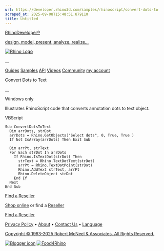 ```yaml
---
url: https://developer.rhino3d.com/samples/rhinoscript/convert-dots-to-text/
scraped_at: 2025-09-08T15:48:51.879110
title: Untitled
---
```


[RhinoDeveloper®](/)

[design, model, present, analyze, realize...](/)

[![Rhino Logo](https://developer.rhino3d.com/images/rhinodevlogo.png)](/)

__

[Guides](https://developer.rhino3d.com/guides)
[Samples](https://developer.rhino3d.com/samples)
[API](https://developer.rhino3d.com/api)
[Videos](https://developer.rhino3d.com/videos)
[Community](https://discourse.mcneel.com/c/rhino-developer) [my account
](https://www.rhino3d.com/my-account/ "Manage your account, licenses, and
teams")

Convert Dots to Text

__

Windows only

Illustrates RhinoScript code that converts annotation dots to text object.

VBScript

    
    
    Sub ConvertDotsToText
      Dim arrDots, strDot
      arrDots = Rhino.GetObjects("Select dots", 0, True, True )
      If Not IsArray(arrDots) Then Exit Sub
    
      Dim arrPt, strText
      For Each strDot In arrDots
        If Rhino.IsTextDot(strDot) Then
          strText = Rhino.TextDotText(strDot)
          arrPt = Rhino.TextDotPoint(strDot)
          Rhino.AddText strText, arrPt
          Rhino.DeleteObject strDot
        End If
      Next
    End Sub
    

  

[Find a Reseller](https://www.rhino3d.com/sales)

[Shop online](https://www.rhino3d.com/store) or find a
[Reseller](https://www.rhino3d.com/sales)

[Find a Reseller](https://www.rhino3d.com/sales)

[Privacy Policy](https://www.rhino3d.com/privacy) •
[About](https://www.rhino3d.com/mcneel/about) • [Contact
Us](https://www.rhino3d.com/mcneel/contact) • [
Language](https://www.rhino3d.com/language "Change to a different region or
language")

[Copyright © 1993-2025 Robert McNeel & Associates. All Rights
Reserved.](https://www.rhino3d.com/mcneel/about)

[](https://www.facebook.com/McNeelRhinoceros/)
[](https://twitter.com/bobmcneel) [](https://www.linkedin.com/groups/75313/)
[](https://www.youtube.com/user/RhinoGuide/videos) [](https://vimeo.com/rhino)
[![Blogger
icon](https://developer.rhino3d.com/images/blogger.svg)](http://blog.rhino3d.com/)
[![Food4Rhino](https://developer.rhino3d.com/images/f4r_icon_01.svg)](https://www.food4rhino.com)

